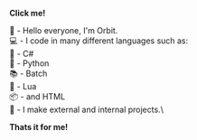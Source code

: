 **Click me!**

👋 - Hello everyone, I'm Orbit.\
💻 - I code in many different languages such as:\
  🔪 - C#\
  🐍 - Python\
  📚 - Batch\
  🧵 - Lua\
  📦 - and HTML\
📂 - I make external and internal projects.\

**Thats it for me!**
